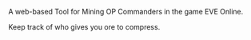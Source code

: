 A web-based Tool for Mining OP Commanders in the game EVE Online.

Keep track of who gives you ore to compress.
